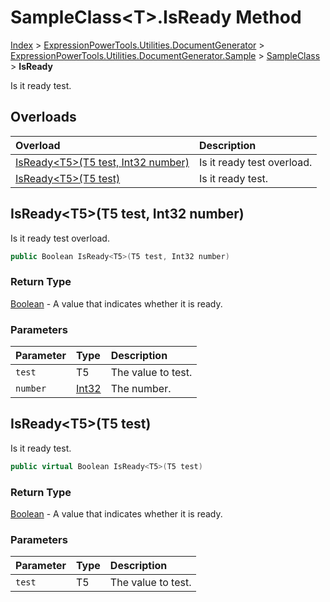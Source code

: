 ﻿# SampleClass&lt;T>.IsReady Method

[Index](../index.md) > [ExpressionPowerTools.Utilities.DocumentGenerator](ExpressionPowerTools.Utilities.DocumentGenerator.a.md) > [ExpressionPowerTools.Utilities.DocumentGenerator.Sample](ExpressionPowerTools.Utilities.DocumentGenerator.Sample.n.md) > [SampleClass<T>](ExpressionPowerTools.Utilities.DocumentGenerator.Sample.SampleClass`1.cs.md) > **IsReady**

Is it ready test.

## Overloads

| Overload | Description |
| :-- | :-- |
| [IsReady&lt;T5>(T5 test, Int32 number)](#isreadyt5t5-test-int32-number) | Is it ready test overload. |
| [IsReady&lt;T5>(T5 test)](#isreadyt5t5-test) | Is it ready test. |
## IsReady&lt;T5>(T5 test, Int32 number)

Is it ready test overload.

```csharp
public Boolean IsReady<T5>(T5 test, Int32 number)
```

### Return Type

 [Boolean](https://docs.microsoft.com/dotnet/api/system.boolean)  - A value that indicates whether it is ready.

### Parameters

| Parameter | Type | Description |
| :-- | :-- | :-- |
| `test` | T5 | The value to test. |
| `number` | [Int32](https://docs.microsoft.com/dotnet/api/system.int32) | The number. |


## IsReady&lt;T5>(T5 test)

Is it ready test.

```csharp
public virtual Boolean IsReady<T5>(T5 test)
```

### Return Type

 [Boolean](https://docs.microsoft.com/dotnet/api/system.boolean)  - A value that indicates whether it is ready.

### Parameters

| Parameter | Type | Description |
| :-- | :-- | :-- |
| `test` | T5 | The value to test. |


